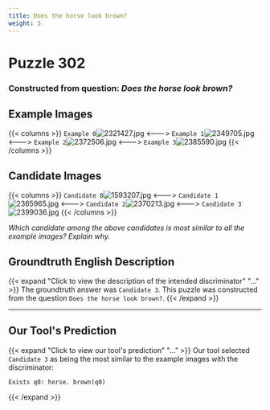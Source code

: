 ```yaml
---
title: Does the horse look brown?
weight: 3
---
```


# Puzzle 302
### Constructed from question: _Does the horse look brown?_


## Example Images
{{< columns >}}
`Example 0`![2321427.jpg](/gqa_images/2321427.jpg)
<--->
`Example 1`![2349705.jpg](/gqa_images/2349705.jpg)
<--->
`Example 2`![2372506.jpg](/gqa_images/2372506.jpg)
<--->
`Example 3`![2385590.jpg](/gqa_images/2385590.jpg)
{{< /columns >}}

## Candidate Images
{{< columns >}}
`Candidate 0`![1593207.jpg](/gqa_images/1593207.jpg)
<--->
`Candidate 1`![2365965.jpg](/gqa_images/2365965.jpg)
<--->
`Candidate 2`![2370213.jpg](/gqa_images/2370213.jpg)
<--->
`Candidate 3`![2399036.jpg](/gqa_images/2399036.jpg)
{{< /columns >}}

*Which candidate among the above candidates is most similar to all the example images? Explain why.*

## Groundtruth English Description

{{< expand "Click to view the description of the intended discriminator" "..." >}}
The groundtruth answer was `Candidate 3`. This puzzle was constructed from the question `Does the horse look brown?`.
{{< /expand >}}

---

## Our Tool's Prediction

{{< expand "Click to view our tool's prediction" "..." >}}
Our tool selected `Candidate 3` as being the most similar to the example images with the discriminator:
```plaintext
Exists q0: horse. brown(q0)
```
{{< /expand >}}
